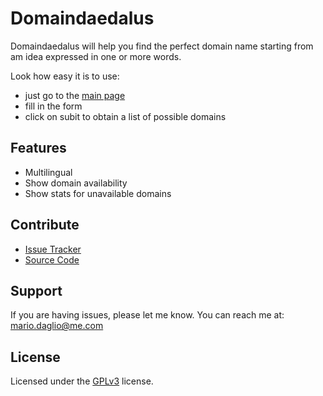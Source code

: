 Domaindaedalus
==============

Domaindaedalus will help you find the perfect domain name starting from am idea expressed in one or more words.

Look how easy it is to use:

  * just go to the [main page](https://domaindaedalus.glitch.me)
  * fill in the form
  * click on subit to obtain a list of possible domains

Features
--------

- Multilingual
- Show domain availability
- Show stats for unavailable domains

Contribute
----------

- [Issue Tracker](https://github.com/madgarlic/domaindaedalus/issues)
- [Source Code](https://github.com/madgarlic/domaindaedalus)

Support
-------

If you are having issues, please let me know.
You can reach me at: mario.daglio@me.com

License
-------

Licensed under the [GPLv3](https://www.gnu.org/licenses/gpl-3.0.html) license.
